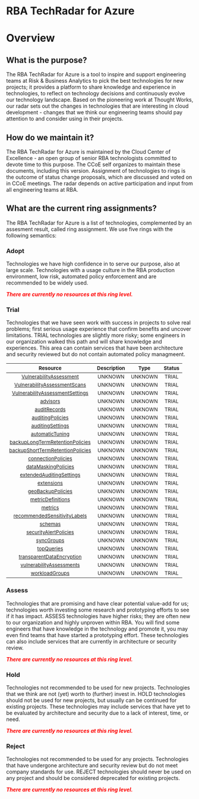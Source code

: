 
RBA TechRadar for Azure
=======================

# Overview

## What is the purpose?


The RBA TechRadar for Azure is a tool to inspire and support engineering teams at Risk & Business Analytics to pick the best technologies for new projects; it provides a platform to share knowledge and experience in technologies, to reflect on technology decisions and continuously evolve our technology landscape.  Based on the pioneering work at Thought Works, our radar sets out the changes in technologies that are interesting in cloud development - changes that we think our engineering teams should pay attention to and consider using in their projects.
## How do we maintain it?


The RBA TechRadar for Azure is maintained by the Cloud Center of Excellence - an open group of senior RBA technologists committed to devote time to this purpose.  The CCoE self organizes to maintain these documents, including this version.  Assignment of technologies to rings is the outcome of status change proposals, which are discussed and voted on in CCoE meetings.  The radar depends on active participation and input from all engineering teams at RBA.
## What are the current ring assignments?


The RBA TechRadar for Azure is a list of technologies, complemented by an assesment result, called ring assignment.  We use five rings with the following semantics:
### Adopt


Technologies we have high confidence in to serve our purpose, also at large scale.  Technologies with a usage culture in the RBA production environment, low risk, automated policy enforcement and are recommended to be widely used.  
  
***<font color="red"> There are currently no resources at this ring level. </font>***
### Trial


Technologies that we have seen work with success in projects to solve real problems;  first serious usage experience that confirm benefits and uncover limitations.  TRIAL technologies are slightly more risky; some engineers in our organization walked this path and will share knowledge and experiences.  This area can contain services that have been architecture and security reviewed but do not contain automated policy managmeent.  

|<sub>Resource</sub>|<sub>Description</sub>|<sub>Type</sub>|<sub>Status</sub>|
| :---: | :---: | :---: | :---: |
|<sub>[VulnerabilityAssessment](https://github.com/openrba/python-azure-techradar/tree/master/Microsoft.Compute/servers/databases/VulnerabilityAssessment)</sub>|<sub>UNKNOWN</sub>|<sub>UNKNOWN</sub>|<sub>TRIAL</sub>|
|<sub>[VulnerabilityAssessmentScans](https://github.com/openrba/python-azure-techradar/tree/master/Microsoft.Compute/servers/databases/VulnerabilityAssessmentScans)</sub>|<sub>UNKNOWN</sub>|<sub>UNKNOWN</sub>|<sub>TRIAL</sub>|
|<sub>[VulnerabilityAssessmentSettings](https://github.com/openrba/python-azure-techradar/tree/master/Microsoft.Compute/servers/databases/VulnerabilityAssessmentSettings)</sub>|<sub>UNKNOWN</sub>|<sub>UNKNOWN</sub>|<sub>TRIAL</sub>|
|<sub>[advisors](https://github.com/openrba/python-azure-techradar/tree/master/Microsoft.Compute/servers/databases/advisors)</sub>|<sub>UNKNOWN</sub>|<sub>UNKNOWN</sub>|<sub>TRIAL</sub>|
|<sub>[auditRecords](https://github.com/openrba/python-azure-techradar/tree/master/Microsoft.Compute/servers/databases/auditRecords)</sub>|<sub>UNKNOWN</sub>|<sub>UNKNOWN</sub>|<sub>TRIAL</sub>|
|<sub>[auditingPolicies](https://github.com/openrba/python-azure-techradar/tree/master/Microsoft.Compute/servers/databases/auditingPolicies)</sub>|<sub>UNKNOWN</sub>|<sub>UNKNOWN</sub>|<sub>TRIAL</sub>|
|<sub>[auditingSettings](https://github.com/openrba/python-azure-techradar/tree/master/Microsoft.Compute/servers/databases/auditingSettings)</sub>|<sub>UNKNOWN</sub>|<sub>UNKNOWN</sub>|<sub>TRIAL</sub>|
|<sub>[automaticTuning](https://github.com/openrba/python-azure-techradar/tree/master/Microsoft.Compute/servers/databases/automaticTuning)</sub>|<sub>UNKNOWN</sub>|<sub>UNKNOWN</sub>|<sub>TRIAL</sub>|
|<sub>[backupLongTermRetentionPolicies](https://github.com/openrba/python-azure-techradar/tree/master/Microsoft.Compute/servers/databases/backupLongTermRetentionPolicies)</sub>|<sub>UNKNOWN</sub>|<sub>UNKNOWN</sub>|<sub>TRIAL</sub>|
|<sub>[backupShortTermRetentionPolicies](https://github.com/openrba/python-azure-techradar/tree/master/Microsoft.Compute/servers/databases/backupShortTermRetentionPolicies)</sub>|<sub>UNKNOWN</sub>|<sub>UNKNOWN</sub>|<sub>TRIAL</sub>|
|<sub>[connectionPolicies](https://github.com/openrba/python-azure-techradar/tree/master/Microsoft.Compute/servers/databases/connectionPolicies)</sub>|<sub>UNKNOWN</sub>|<sub>UNKNOWN</sub>|<sub>TRIAL</sub>|
|<sub>[dataMaskingPolicies](https://github.com/openrba/python-azure-techradar/tree/master/Microsoft.Compute/servers/databases/dataMaskingPolicies)</sub>|<sub>UNKNOWN</sub>|<sub>UNKNOWN</sub>|<sub>TRIAL</sub>|
|<sub>[extendedAuditingSettings](https://github.com/openrba/python-azure-techradar/tree/master/Microsoft.Compute/servers/databases/extendedAuditingSettings)</sub>|<sub>UNKNOWN</sub>|<sub>UNKNOWN</sub>|<sub>TRIAL</sub>|
|<sub>[extensions](https://github.com/openrba/python-azure-techradar/tree/master/Microsoft.Compute/servers/databases/extensions)</sub>|<sub>UNKNOWN</sub>|<sub>UNKNOWN</sub>|<sub>TRIAL</sub>|
|<sub>[geoBackupPolicies](https://github.com/openrba/python-azure-techradar/tree/master/Microsoft.Compute/servers/databases/geoBackupPolicies)</sub>|<sub>UNKNOWN</sub>|<sub>UNKNOWN</sub>|<sub>TRIAL</sub>|
|<sub>[metricDefinitions](https://github.com/openrba/python-azure-techradar/tree/master/Microsoft.Compute/servers/databases/metricDefinitions)</sub>|<sub>UNKNOWN</sub>|<sub>UNKNOWN</sub>|<sub>TRIAL</sub>|
|<sub>[metrics](https://github.com/openrba/python-azure-techradar/tree/master/Microsoft.Compute/servers/databases/metrics)</sub>|<sub>UNKNOWN</sub>|<sub>UNKNOWN</sub>|<sub>TRIAL</sub>|
|<sub>[recommendedSensitivityLabels](https://github.com/openrba/python-azure-techradar/tree/master/Microsoft.Compute/servers/databases/recommendedSensitivityLabels)</sub>|<sub>UNKNOWN</sub>|<sub>UNKNOWN</sub>|<sub>TRIAL</sub>|
|<sub>[schemas](https://github.com/openrba/python-azure-techradar/tree/master/Microsoft.Compute/servers/databases/schemas)</sub>|<sub>UNKNOWN</sub>|<sub>UNKNOWN</sub>|<sub>TRIAL</sub>|
|<sub>[securityAlertPolicies](https://github.com/openrba/python-azure-techradar/tree/master/Microsoft.Compute/servers/databases/securityAlertPolicies)</sub>|<sub>UNKNOWN</sub>|<sub>UNKNOWN</sub>|<sub>TRIAL</sub>|
|<sub>[syncGroups](https://github.com/openrba/python-azure-techradar/tree/master/Microsoft.Compute/servers/databases/syncGroups)</sub>|<sub>UNKNOWN</sub>|<sub>UNKNOWN</sub>|<sub>TRIAL</sub>|
|<sub>[topQueries](https://github.com/openrba/python-azure-techradar/tree/master/Microsoft.Compute/servers/databases/topQueries)</sub>|<sub>UNKNOWN</sub>|<sub>UNKNOWN</sub>|<sub>TRIAL</sub>|
|<sub>[transparentDataEncryption](https://github.com/openrba/python-azure-techradar/tree/master/Microsoft.Compute/servers/databases/transparentDataEncryption)</sub>|<sub>UNKNOWN</sub>|<sub>UNKNOWN</sub>|<sub>TRIAL</sub>|
|<sub>[vulnerabilityAssessments](https://github.com/openrba/python-azure-techradar/tree/master/Microsoft.Compute/servers/databases/vulnerabilityAssessments)</sub>|<sub>UNKNOWN</sub>|<sub>UNKNOWN</sub>|<sub>TRIAL</sub>|
|<sub>[workloadGroups](https://github.com/openrba/python-azure-techradar/tree/master/Microsoft.Compute/servers/databases/workloadGroups)</sub>|<sub>UNKNOWN</sub>|<sub>UNKNOWN</sub>|<sub>TRIAL</sub>|

### Assess


Technologies that are promising and have clear potential value-add for us; technologies worth investing some research and prototyping efforts to see if it has impact.  ASSESS technologies have higher risks;  they are often new to our organization and highly unproven within RBA.  You will find some engineers that have knowledge in the technology and promote it, you may even find teams that have started a prototyping effort.  These technologies can also include services that are currently in architecture or security review.  
  
***<font color="red"> There are currently no resources at this ring level. </font>***
### Hold


Technologies not recommended to be used for new projects. Technologies that we think are not (yet) worth to (further) invest in.  HOLD technologies should not be used for new projects, but usually can be continued for existing projects.  These technologies may include services that have yet to be evaluated by architecture and security due to a lack of interest, time, or need.  
  
***<font color="red"> There are currently no resources at this ring level. </font>***
### Reject


Technologies not recommended to be used for any projects. Technologies that have undergone architecture and security review but do not meet company standards for use.  REJECT technologies should never be used on any project and should be considered deprecated for existing projects.  
  
***<font color="red"> There are currently no resources at this ring level. </font>***